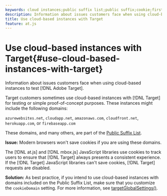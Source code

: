 ```yaml
---
keywords: cloud instances;public suffix list;public suffix;cookie;first-party cookie;1st-party cookie;azurewebsites.net;cloudapp.net;amazonaws.com;cloudfront.net;herokuapp.com;firebaseapp.com;targetGlobalSettings;cookieDomain
description: Information about issues customers face when using cloud-based instances to test Adobe Target.
title: Use cloud-based instances with Target
feature: at.js
---
```


# Use cloud-based instances with Target{#use-cloud-based-instances-with-target}

Information about issues customers face when using cloud-based instances to test [!DNL Adobe Target].

Target customers sometimes use cloud-based instances with [!DNL Target] for testing or simple proof-of-concept purposes. These instances might include the following domains: 

`azurewebsites.net`, `cloudapp.net`, `amazonaws.com`, `cloudfront.net`, `herokuapp.com`, or `firebaseapp.com`

These domains, and many others, are part of the [Public Suffix List](https://publicsuffix.org/list/public_suffix_list.dat).

**Issue:** Modern browsers won't save cookies if you are using these domains.

The [!DNL at.js] and [!DNL mbox.js] JavaScript libraries use cookies to track users to ensure that [!DNL Target] always presents a consistent experience. If the [!DNL Target] JavaScript libraries can't save cookies, [!DNL Target] requests are disabled.

**Solution:** As best practice, if you intend to use cloud-based instances with domains included on the Public Suffix List, make sure that you customize the `cookieDomain` setting. For more information, see [targetGlobalSettings()](/help/c-implementing-target/c-implementing-target-for-client-side-web/targetgobalsettings.md). 
